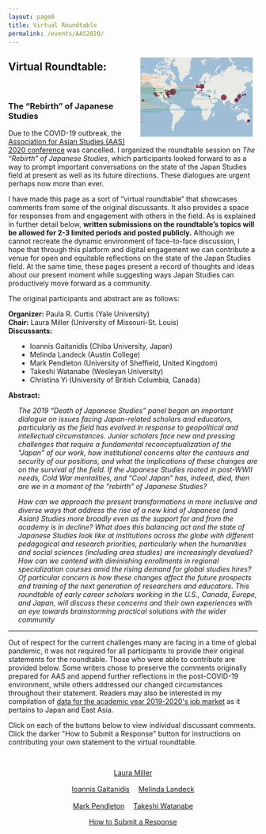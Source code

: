 ```yaml
---
layout: page0
title: Virtual Roundtable
permalink: /events/AAS2020/
---
```


<div style>
<img src="/images/AAS2020_map.png" style="float:right;max-width:45%;padding: 10px 10px 10px 15px;">
</div>
<h2>Virtual Roundtable:</h2><br><h3>The “Rebirth” of Japanese Studies</h3>
<p></p>
Due to the COVID-19 outbreak, the <a href="https://www.asianstudies.org/conference/">Association for Asian Studies (AAS) 2020 conference</a> was cancelled. I organized the roundtable session on <em>The “Rebirth” of Japanese Studies</em>, which participants looked forward to as a way to prompt important conversations on the state of the Japan Studies field at present as well as its future directions. These dialogues are urgent perhaps now more than ever.
<p></p>
I have made this page as a sort of “virtual roundtable” that showcases comments from some of the original discussants. It also provides a space for responses from and engagement with others in the field. As is explained in further detail below, <b>written submissions on the roundtable’s topics will be allowed for 2-3 limited periods and posted publicly.</b> Although we cannot recreate the dynamic environment of face-to-face discussion, I hope that through this platform and digital engagement we can contribute a venue for open and equitable reflections on the state of the Japan Studies field. At the same time, these pages present a record of thoughts and ideas about our present moment while suggesting ways Japan Studies can productively move forward as a community.
<p></p>
The original participants and abstract are as follows:
<p></p>
<b>Organizer:</b> Paula R. Curtis (Yale University)<br>
<b>Chair:</b> Laura Miller (University of Missouri-St. Louis)<br>
<b>Discussants:</b><br>
<p></p>
<span style="padding-left: 20px; display:block">
  <ul><li>Ioannis Gaitanidis (Chiba University, Japan)</li>
  <li>Melinda Landeck (Austin College)</li>
  <li>Mark Pendleton (University of Sheffield, United Kingdom)</li>
  <li>Takeshi Watanabe (Wesleyan University)</li>
  <li>Christina Yi (University of British Columbia, Canada)</li></ul></span>
<p></p>
<b>Abstract:</b>
<p></p>
<span style="padding-left: 20px; display:block"><em>The 2019 “Death of Japanese Studies” panel began an important dialogue on issues facing Japan-related scholars and educators, particularly as the field has evolved in response to geopolitical and intellectual circumstances. Junior scholars face new and pressing challenges that require a fundamental reconceptualization of the "Japan" of our work, how institutional concerns alter the contours and security of our positions, and what the implications of these changes are on the survival of the field. If the Japanese Studies rooted in post-WWII needs, Cold War mentalities, and “Cool Japan” has, indeed, died, then are we in a moment of the "rebirth" of Japanese Studies?
<p></p>
How can we approach the present transformations in more inclusive and diverse ways that address the rise of a new kind of Japanese (and Asian) Studies more broadly even as the support for and from the academy is in decline? What does this balancing act and the state of Japanese Studies look like at institutions across the globe with different pedagogical and research priorities, particularly when the humanities and social sciences (including area studies) are increasingly devalued? How can we contend with diminishing enrollments in regional specialization courses amid the rising demand for global studies hires? Of particular concern is how these changes affect the future prospects and training of the next generation of researchers and educators. This roundtable of early career scholars working in the U.S., Canada, Europe, and Japan, will discuss these concerns and their own experiences with an eye towards brainstorming practical solutions with the wider community</em></span>
<p></p>
<hr>

Out of respect for the current challenges many are facing in a time of global pandemic, it was not required for all participants to provide their original statements for the roundtable. Those who were able to contribute are provided below. Some writers chose to preserve the comments originally prepared for AAS and append further reflections in the post-COVID-19 environment, while others addressed our changed circumstances throughout their statement. Readers may also be interested in my compilation of <a href="/projects/jobs2020/">data for the academic year 2019-2020's job market</a> as it pertains to Japan and East Asia.
<p></p>
Click on each of the buttons below to view individual discussant comments. Click the darker "How to Submit a Response" button for instructions on contributing your own statement to the virtual roundtable.
<p></p>

<center>
&nbsp;<br>

  <a href="/events/AAS2020/LM/" class="btn btn-primary btn-lg outline" role="button">Laura Miller</a>
  <p></p>

  <a href="/events/AAS2020/IG/" class="btn btn-primary btn-lg outline" role="button">Ioannis Gaitanidis</a>　
  <a href="/events/AAS2020/ML/" class="btn btn-primary btn-lg outline" role="button">Melinda Landeck</a><p></p>
  <a href="/events/AAS2020/MP/" class="btn btn-primary btn-lg outline" role="button">Mark Pendleton</a>　
  <a href="/events/AAS2020/TW/" class="btn btn-primary btn-lg outline" role="button">Takeshi Watanabe</a>　
</center>

<p></p>
<p></p>
<center>
<a href="/events/AAS2020/AASsubmit/" class="btn btn-primary btn-lg outline2" role="button">How to Submit a Response</a>
</center>
